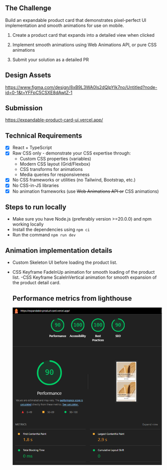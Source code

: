 ## The Challenge

Build an expandable product card that demonstrates pixel-perfect UI implementation and smooth animations for use on mobile.

1. Create a product card that expands into a detailed view when clicked

2. Implement smooth animations using Web Animations API, or pure CSS animations

3. Submit your solution as a detailed PR

## Design Assets

https://www.figma.com/design/8xB9L3WA0ls2dQlpYIk7no/Untitled?node-id=0-1&t=YFFpC5CSXE8dAwtZ-1

## Submission

https://expandable-product-card-ui.vercel.app/

## Technical Requirements

- [x] React + TypeScript
- [x] Raw CSS only - demonstrate your CSS expertise through:
  - Custom CSS properties (variables)
  - Modern CSS layout (Grid/Flexbox)
  - CSS transforms for animations
  - Media queries for responsiveness
- [x] No CSS frameworks or utilities (no Tailwind, Bootstrap, etc.)
- [x] No CSS-in-JS libraries
- [x] No animation frameworks (use ~~Web Animations API or~~ CSS animations)

## Steps to run locally

- Make sure you have Node.js (preferably version >=20.0.0) and npm working locally
- Install the dependencies using `npm ci`
- Run the command `npm run dev`

## Animation implementation details

- Custom Skeleton UI before loading the product list.
- CSS Keyframe FadeInUp animation for smooth loading of the product list.
  -CSS Keyframe ScaleInVertical animation for smooth expansion of the product detail card.

  ## Performance metrics from lighthouse

  ![Alt text](src/assets/lighthouse.png)

